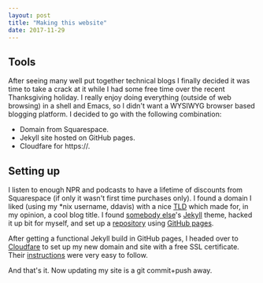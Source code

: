 ```yaml
---
layout: post
title: "Making this website"
date: 2017-11-29
---
```


## Tools

After seeing many well put together technical blogs I finally decided
it was time to take a crack at it while I had some free time over the
recent Thanksgiving holiday. I really enjoy doing everything (outside
of web browsing) in a shell and Emacs, so I didn't want a WYSIWYG
browser based blogging platform. I decided to go with the following
combination:

- Domain from Squarespace.
- Jekyll site hosted on GitHub pages.
- Cloudfare for https://.

## Setting up

I listen to enough NPR and podcasts to have a lifetime of discounts
from Squarespace (if only it wasn't first time purchases only). I
found a domain I liked (using my *nix username, ddavis) with a nice
[TLD](https://en.wikipedia.org/wiki/Top-level_domain) which made for,
in my opinion, a cool blog title. I found [somebody
else](https://github.com/jamesroutley/routley.io)'s
[Jekyll](https://jekyllrb.com/) theme, hacked it up bit for myself,
and set up a
[repository](https://github.com/drdavis/drdavis.github.io) using
[GitHub pages](https://pages.github.com).

After getting a functional Jekyll build in GitHub pages, I headed over
to [Cloudfare](https://www.cloudflare.com/) to set up my new domain
and site with a free SSL certificate. Their
[instructions](https://blog.cloudflare.com/secure-and-fast-github-pages-with-cloudflare/)
were very easy to follow.

And that's it. Now updating my site is a git commit+push away.

